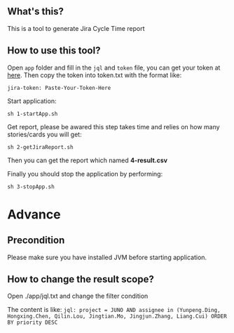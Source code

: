 ## What's this?
This is a tool to generate Jira Cycle Time report

## How to use this tool?

Open ```app``` folder and fill in the ```jql``` and ```token``` file, you can get your token at [here](https://id.atlassian.com/manage/api-tokens).
Then copy the token into token.txt with the format like:
```
jira-token: Paste-Your-Token-Here
```


Start application:
```
sh 1-startApp.sh
```

Get report, please be awared this step takes time and relies on how many stories/cards you will get:
```
sh 2-getJiraReport.sh
```

Then you can get the report which named **4-result.csv**

Finally you should stop the application by performing:
```
sh 3-stopApp.sh
```

# Advance
## Precondition
Please make sure you have installed JVM before starting application.

## How to change the result scope?
Open ./app/jql.txt and change the filter condition

The content is like:
```jql: project = JUNO AND assignee in (Yunpeng.Ding, Hongxing.Chen, Qilin.Lou, Jingtian.Mo, Jingjun.Zhang, Liang.Cui) ORDER BY priority DESC```